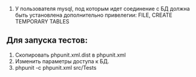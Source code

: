 1) У пользователя mysql, под которым идет соединение с БД должна быть установлена дополнительно привелегии:  FILE, CREATE TEMPORARY TABLES


Для запуска тестов:
-------------------
1) Скопировать phpunit.xml.dist в phpunit.xml
2) Изменить параметры доступа к БД.
3) phpunit -c phpunit.xml src/Tests
